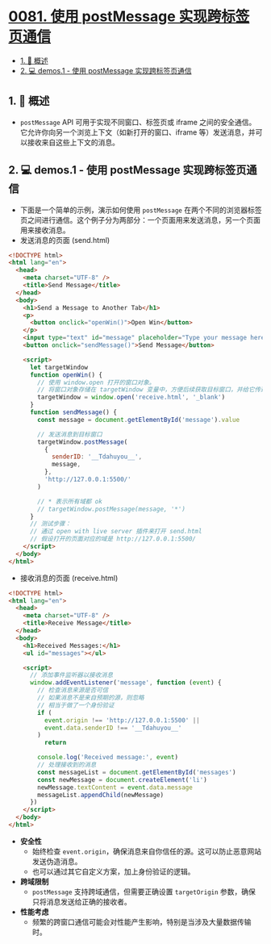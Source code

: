 # [0081. 使用 postMessage 实现跨标签页通信](https://github.com/Tdahuyou/TNotes.html-css-js/tree/main/notes/0081.%20%E4%BD%BF%E7%94%A8%20postMessage%20%E5%AE%9E%E7%8E%B0%E8%B7%A8%E6%A0%87%E7%AD%BE%E9%A1%B5%E9%80%9A%E4%BF%A1)

<!-- region:toc -->

- [1. 📝 概述](#1--概述)
- [2. 💻 demos.1 - 使用 postMessage 实现跨标签页通信](#2--demos1---使用-postmessage-实现跨标签页通信)

<!-- endregion:toc -->

## 1. 📝 概述

- `postMessage` API 可用于实现不同窗口、标签页或 iframe 之间的安全通信。它允许你向另一个浏览上下文（如新打开的窗口、iframe 等）发送消息，并可以接收来自这些上下文的消息。

## 2. 💻 demos.1 - 使用 postMessage 实现跨标签页通信

- 下面是一个简单的示例，演示如何使用 `postMessage` 在两个不同的浏览器标签页之间进行通信。这个例子分为两部分：一个页面用来发送消息，另一个页面用来接收消息。
- 发送消息的页面 (send.html)

```html
<!DOCTYPE html>
<html lang="en">
  <head>
    <meta charset="UTF-8" />
    <title>Send Message</title>
  </head>
  <body>
    <h1>Send a Message to Another Tab</h1>
    <p>
      <button onclick="openWin()">Open Win</button>
    </p>
    <input type="text" id="message" placeholder="Type your message here..." />
    <button onclick="sendMessage()">Send Message</button>

    <script>
      let targetWindow
      function openWin() {
        // 使用 window.open 打开的窗口对象。
        // 将窗口对象存储在 targetWindow 变量中，方便后续获取目标窗口，并给它传递消息。
        targetWindow = window.open('receive.html', '_blank')
      }
      function sendMessage() {
        const message = document.getElementById('message').value

        // 发送消息到目标窗口
        targetWindow.postMessage(
          {
            senderID: '__Tdahuyou__',
            message,
          },
          'http://127.0.0.1:5500/'
        )

        // * 表示所有域都 ok
        // targetWindow.postMessage(message, '*')
      }
      // 测试步骤：
      // 通过 open with live server 插件来打开 send.html
      // 假设打开的页面对应的域是 http://127.0.0.1:5500/
    </script>
  </body>
</html>
```

- 接收消息的页面 (receive.html)

```html
<!DOCTYPE html>
<html lang="en">
  <head>
    <meta charset="UTF-8" />
    <title>Receive Message</title>
  </head>
  <body>
    <h1>Received Messages:</h1>
    <ul id="messages"></ul>

    <script>
      // 添加事件监听器以接收消息
      window.addEventListener('message', function (event) {
        // 检查消息来源是否可信
        // 如果消息不是来自预期的源，则忽略
        // 相当于做了一个身份验证
        if (
          event.origin !== 'http://127.0.0.1:5500' ||
          event.data.senderID !== '__Tdahuyou__'
        )
          return

        console.log('Received message:', event)
        // 处理接收到的消息
        const messageList = document.getElementById('messages')
        const newMessage = document.createElement('li')
        newMessage.textContent = event.data.message
        messageList.appendChild(newMessage)
      })
    </script>
  </body>
</html>
```

- **安全性**
  - 始终检查 `event.origin`，确保消息来自你信任的源。这可以防止恶意网站发送伪造消息。
  - 也可以通过其它自定义方案，加上身份验证的逻辑。
- **跨域限制**
  - `postMessage` 支持跨域通信，但需要正确设置 `targetOrigin` 参数，确保只将消息发送给正确的接收者。
- **性能考虑**
  - 频繁的跨窗口通信可能会对性能产生影响，特别是当涉及大量数据传输时。

